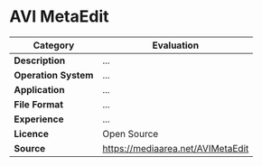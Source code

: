 # AVI MetaEdit

| Category | Evaluation |
| --- | --- |
| **Description**  | ... |
| **Operation System**  | ...  |
| **Application**  | ... |
| **File Format** | ... |
| **Experience** | ... |
| **Licence** | Open Source |
| **Source** | https://mediaarea.net/AVIMetaEdit |
